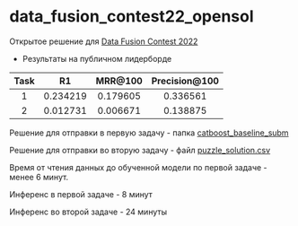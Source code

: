 # data_fusion_contest22_opensol
Открытое решение для [Data Fusion Contest 2022](https://ods.ai/tracks/data-fusion-2022-competitions)

* Результаты на публичном лидерборде 

| Task | R1 | MRR@100 | Precision@100 |
| :---: | :---: | :---: | :---: |
| 1 | 0.234219 | 0.179605 | 0.336561 |
| 2 | 0.012731 | 0.006671 | 0.138875 |

Решение для отправки в первую задачу - папка [catboost_baseline_subm](catboost_baseline_subm)

Решение для отправки во вторую задачу - файл [puzzle_solution.csv](puzzle_solution.csv)

Время от чтения данных до обученной модели по первой задаче - менее 6 минут.

Инференс в первой задаче - 8 минут

Инференс во второй задаче - 24 минуты


